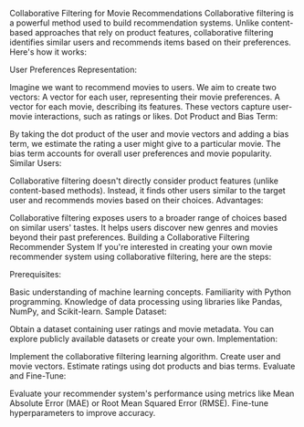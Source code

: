 Collaborative Filtering for Movie Recommendations
Collaborative filtering is a powerful method used to build recommendation systems. Unlike content-based approaches that rely on product features, collaborative filtering identifies similar users and recommends items based on their preferences. Here's how it works:

User Preferences Representation:

Imagine we want to recommend movies to users. We aim to create two vectors:
A vector for each user, representing their movie preferences.
A vector for each movie, describing its features.
These vectors capture user-movie interactions, such as ratings or likes.
Dot Product and Bias Term:

By taking the dot product of the user and movie vectors and adding a bias term, we estimate the rating a user might give to a particular movie.
The bias term accounts for overall user preferences and movie popularity.
Similar Users:

Collaborative filtering doesn't directly consider product features (unlike content-based methods).
Instead, it finds other users similar to the target user and recommends movies based on their choices.
Advantages:

Collaborative filtering exposes users to a broader range of choices based on similar users' tastes.
It helps users discover new genres and movies beyond their past preferences.
Building a Collaborative Filtering Recommender System
If you're interested in creating your own movie recommender system using collaborative filtering, here are the steps:

Prerequisites:

Basic understanding of machine learning concepts.
Familiarity with Python programming.
Knowledge of data processing using libraries like Pandas, NumPy, and Scikit-learn.
Sample Dataset:

Obtain a dataset containing user ratings and movie metadata.
You can explore publicly available datasets or create your own.
Implementation:

Implement the collaborative filtering learning algorithm.
Create user and movie vectors.
Estimate ratings using dot products and bias terms.
Evaluate and Fine-Tune:

Evaluate your recommender system's performance using metrics like Mean Absolute Error (MAE) or Root Mean Squared Error (RMSE).
Fine-tune hyperparameters to improve accuracy.
